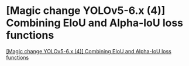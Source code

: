 # [Magic change YOLOv5-6.x (4)] Combining EIoU and Alpha-IoU loss functions
[[Magic change YOLOv5-6.x (4)] Combining EIoU and Alpha-IoU loss functions](https://aiwithcloud.com/2022/09/16/magic_change_yolov5_6-x_4_combining_eiou_and_alpha_iou_loss_functions/)